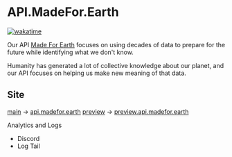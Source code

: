 # API.MadeFor.Earth

[![wakatime](https://wakatime.com/badge/user/dd7ed260-af32-43f0-bd89-496e1d7ed257/project/2a448d64-fc7c-40d2-8728-9051e90ceb5f.svg)](https://wakatime.com/badge/user/dd7ed260-af32-43f0-bd89-496e1d7ed257/project/2a448d64-fc7c-40d2-8728-9051e90ceb5f)

Our API [Made For Earth](https://madefor.earth) focuses on using decades of data to prepare for the future while identifying what we don't know.

Humanity has generated a lot of collective knowledge about our planet, and our API focuses on helping us make new meaning of that data.

## Site

[main](https://github.com/tiny-factories/mfe-api) → [api.madefor.earth](https://api.madefor.earth)
[preview](https://github.com/tiny-factories/mfe-api/tree/preview) → [preview.api.madefor.earth](https://preview.api.madefor.earth)

Analytics and Logs

- Discord
- Log Tail
